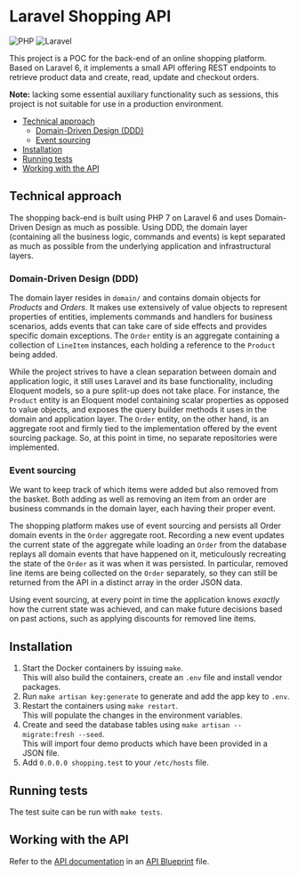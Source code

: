 # Laravel Shopping API

![PHP](https://github.com/dietrichm/laravel-shopping-api/workflows/PHP/badge.svg) ![Laravel](https://github.com/dietrichm/laravel-shopping-api/workflows/Laravel/badge.svg)

This project is a POC for the back-end of an online shopping platform. Based on Laravel 6, it implements a small API offering REST endpoints to retrieve product data and create, read, update and checkout orders.

**Note:** lacking some essential auxiliary functionality such as sessions, this project is not suitable for use in a production environment.

<!-- START doctoc generated TOC please keep comment here to allow auto update -->
<!-- DON'T EDIT THIS SECTION, INSTEAD RE-RUN doctoc TO UPDATE -->

- [Technical approach](#technical-approach)
  - [Domain-Driven Design (DDD)](#domain-driven-design-ddd)
  - [Event sourcing](#event-sourcing)
- [Installation](#installation)
- [Running tests](#running-tests)
- [Working with the API](#working-with-the-api)

<!-- END doctoc generated TOC please keep comment here to allow auto update -->

## Technical approach

The shopping back-end is built using PHP 7 on Laravel 6 and uses Domain-Driven Design as much as possible. Using DDD, the domain layer (containing all the business logic, commands and events) is kept separated as much as possible from the underlying application and infrastructural layers.

### Domain-Driven Design (DDD)

The domain layer resides in `domain/` and contains domain objects for _Products_ and _Orders_. It makes use extensively of value objects to represent properties of entities, implements commands and handlers for business scenarios, adds events that can take care of side effects and provides specific domain exceptions. The `Order` entity is an aggregate containing a collection of `LineItem` instances, each holding a reference to the `Product` being added.

While the project strives to have a clean separation between domain and application logic, it still uses Laravel and its base functionality, including Eloquent models, so a pure split-up does not take place. For instance, the `Product` entity is an Eloquent model containing scalar properties as opposed to value objects, and exposes the query builder methods it uses in the domain and application layer. The `Order` entity, on the other hand, is an aggregate root and firmly tied to the implementation offered by the event sourcing package. So, at this point in time, no separate repositories were implemented.

### Event sourcing

We want to keep track of which items were added but also removed from the basket. Both adding as well as removing an item from an order are business commands in the domain layer, each having their proper event.

The shopping platform makes use of event sourcing and persists all Order domain events in the `Order` aggregate root. Recording a new event updates the current state of the aggregate while loading an `Order` from the database replays all domain events that have happened on it, meticulously recreating the state of the `Order` as it was when it was persisted. In particular, removed line items are being collected on the `Order` separately, so they can still be returned from the API in a distinct array in the order JSON data.

Using event sourcing, at every point in time the application knows _exactly_ how the current state was achieved, and can make future decisions based on past actions, such as applying discounts for removed line items.

## Installation

1. Start the Docker containers by issuing `make`.  
   This will also build the containers, create an `.env` file and install vendor packages.
1. Run `make artisan key:generate` to generate and add the app key to `.env`.
1. Restart the containers using `make restart`.  
   This will populate the changes in the environment variables.
1. Create and seed the database tables using `make artisan -- migrate:fresh --seed`.  
   This will import four demo products which have been provided in a JSON file.
1. Add `0.0.0.0 shopping.test` to your `/etc/hosts` file.

## Running tests

The test suite can be run with `make tests`.

## Working with the API

Refer to the [API documentation](docs/api.apib) in an [API Blueprint](https://apiblueprint.org/) file.
